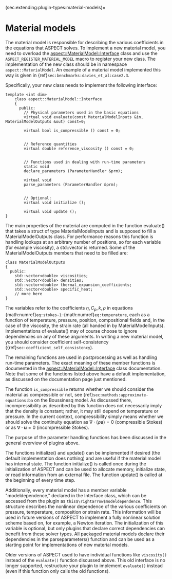 (sec:extending:plugin-types:material-models)=
# Material models

The material model is responsible for describing the various coefficients in
the equations that ASPECT solves. To implement
a new material model, you need to overload the
[aspect::MaterialModel::Interface](https://aspect.geodynamics.org/doc/doxygen/namespaceaspect_1_1MaterialModel.html)
class and use the
`ASPECT_REGISTER_MATERIAL_MODEL` macro to register your new class. The
implementation of the new class should be in namespace
`aspect::MaterialModel`. An example of a material model implemented this way
is given in {ref}`sec:benchmarks:davies_et_al:case2.3`.

Specifically, your new class needs to implement the following interface:

```{code-block} c++
template <int dim>
    class aspect::MaterialModel::Interface
    {
      public:
        // Physical parameters used in the basic equations
        virtual void evaluate(const MaterialModelInputs &in, MaterialModelOutputs &out) const=0;

        virtual bool is_compressible () const = 0;


        // Reference quantities
        virtual double reference_viscosity () const = 0;


        // Functions used in dealing with run-time parameters
        static void
        declare_parameters (ParameterHandler &prm);

        virtual void
        parse_parameters (ParameterHandler &prm);


        // Optional:
        virtual void initialize ();

        virtual void update ();
}
```

The main properties of the material are computed in the function evaluate()
that takes a struct of type MaterialModelInputs and is supposed to fill a
MaterialModelOutputs class. For performance reasons this function is
handling lookups at an arbitrary number of positions, so for each variable
(for example viscosity), a std::vector is returned. Some of the MaterialModelOutputs
members that need to be filled are:

```{code-block} c++
class MaterialModelOutputs
{
  public:
    std::vector<double> viscosities;
    std::vector<double> densities;
    std::vector<double> thermal_expansion_coefficients;
    std::vector<double> specific_heat;
    // more here
}
```

The variables refer to the coefficients $\eta,C_p,k,\rho$ in equations
{math:numref}`eq:stokes-1`&ndash;{math:numref}`eq:temperature`, each as a function of
temperature, pressure, position, compositional fields and, in the case of the
viscosity, the strain rate (all handed in by MaterialModelInputs).
Implementations of evaluate() may of course choose to ignore dependencies on
any of these arguments. In writing a new material model, you should consider
coefficient self-consistency
({ref}`sec:coefficient_self_consistency`).

The remaining functions are used in postprocessing as well as handling
run-time parameters. The exact meaning of these member functions is documented
in the [aspect::MaterialModel::Interface](https://aspect.geodynamics.org/doc/doxygen/namespaceaspect_1_1MaterialModel.html)
class documentation. Note that some of the
functions listed above have a default implementation, as discussed on the
documentation page just mentioned.

The function `is_compressible` returns whether we should consider the material
as compressible or not, see {ref}`sec:methods:approximate-equations:ba` on the
Boussinesq model. As discussed there, incompressibility as described by this
function does not necessarily imply that the density is constant; rather, it
may still depend on temperature or pressure. In the current context,
compressibility simply means whether we should solve the continuity equation
as $\nabla \cdot (\rho \mathbf u)=0$ (compressible Stokes) or as
$\nabla \cdot \mathbf{u}=0$ (incompressible Stokes).

The purpose of the parameter handling functions has been discussed in the
general overview of plugins above.

The functions initialize() and update() can be implemented if desired (the
default implementation does nothing) and are useful if the material model has
internal state. The function initialize() is called once during the
initialization of ASPECT and can be used to
allocate memory, initialize state, or read information from an external file.
The function update() is called at the beginning of every time step.

Additionally, every material model has a member variable
"modeldependence," declared in the Interface class, which can be
accessed from the plugin as `this$\rightarrow$modeldependence`.
This structure describes the nonlinear dependence of the various coefficients
on pressure, temperature, composition or strain rate. This information will be
used in future versions of ASPECT to implement
a fully nonlinear solution scheme based on, for example, a Newton iteration.
The initialization of this variable is optional, but only plugins that declare
correct dependencies can benefit from these solver types. All packaged
material models declare their dependencies in the parseparameters() function
and can be used as a starting point for implementations of new material
models.

Older versions of ASPECT used to have
individual functions like `viscosity()` instead of the `evaluate()` function
discussed above. This old interface is no longer supported, restructure your
plugin to implement `evaluate()` instead (even if this function only calls the
old functions).
